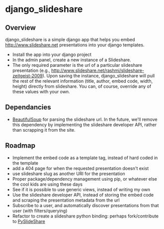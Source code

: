 django_slideshare
=================

Overview
--------

django_slideshare is a simple django app that helps you embed http://www.slideshare.net presentations into your django templates.

* Install the app into your django project
* In the admin panel, create a new instance of a Slideshare.
* The only required parameter is the url of a particular slideshare presentation (e.g., http://www.slideshare.net/rashmi/slideshare-zeitgeist-2009).  Upon saving the instance, django_slideshare will pull the rest of the relevant information (title, author, embed code, width, height) directly from slideshare.  You can, of course, override any of these values with your own.

Dependancies
------------
* [BeautifulSoup](http://www.crummy.com/software/BeautifulSoup/) for parsing the slideshare url.  In the future, we'll remove this dependency by implementing the slideshare developer API, rather than scrapping it from the site.

Roadmap
-------
* Implement the embed code as a template tag, instead of hard coded in the template
* add a 404 page for when the requested presentation doesn't exist
* use slideshare slug as another URI for the presentation
* Proper package/dependency management using pip, or whatever else the cool kids are using these days
* See if it is possible to use generic views, instead of writing my own
* Use the slideshare developer API, instead of storing the embed code and scraping the presentation metadata from the url
* Subscribe to a user, and automatically discover presentations from that user (with filters/querying)
* Refactor to create a slideshare python binding: perhaps fork/contribute to [PySlideShare](http://code.google.com/p/pyslideshare/)

